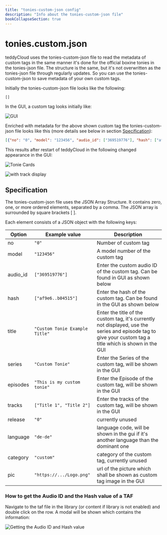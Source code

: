 ```yaml
---
title: "tonies-custom-json config"
description: "Info about the tonies-custom-json file"
bookCollapseSection: true
---
```

# tonies.custom.json
teddyCloud uses the tonies-custom-json file to read the metadata of custom tags in the same manner it's done for the official boxine tonies in the tonies-json file. The structure is the same, but it's not overwritten as the tonies-json file through regularly updates. So you can use the tonies-custom-json to save metadata of your own custom tags.

Initially the tonies-custom-json file looks like the following:

```
[]
```

In the GUI, a custom tag looks initially like:

![GUI](/img/tonies-custom-json_empty.png)

Enriched with metadata for the above shown custom tag the tonies-custom-json file looks like this (more details see below in section [Specification](#specification)):

```json
[{"no": "0", "model": "123456", "audio_id": ["369519776"], "hash": ["af9e61a9c1b12138fb060908d595742334b04515"], "title": "Custom Tonie Example Title", "series": "Custom Tonies", "episodes": "This is my custom tonie", "tracks": ["Title 1", "Title 2", "Title 3", "Title 4", "Title 5", "Title 6", "Title 7", "Title 8", "Title 9", "Title 10"], "release": "0", "language": "de-de", "category": "custom", "pic": "https://upload.wikimedia.org/wikipedia/en/6/6b/Hello_Web_Series_%28Wordmark%29_Logo.png"}]
```

This results after restart of teddyCloud in the following changed appearance in the GUI:


![Tonie Cards](/img/tonies-custom-json_filled1.png)


![with track display](/img/tonies-custom-json_filled2.png)


## Specification

The tonies-custom-json file uses the JSON Array Structure.  It contains zero, one, or more ordered elements, separated by a comma. The JSON array is surrounded by square brackets [ ].

Each element consists of a JSON object with the following keys:


| Option         | Example value                                                                               | Description |
|----------------|---------------------------------------------------------------------------------------------|-------------|
| no             | `"0"`                                                                                       | Number of custom tag |
| model          | `"123456"`                                                                                        | A model number of the custom tag |
| audio_id       | `["369519776"]`                                                                             | Enter the custom audio ID of the custom tag. Can be found in GUI as shown below |
| hash           | `["af9e6..b04515"]`                                              | Enter the hash of the custom tag. Can be found in the GUI as shown below |
| title          | `"Custom Tonie Example Title"`                                                              | Enter the title of the custom tag, it's currently not displayed, use the series and episode tag to give your custom tag a title which is shown in the GUI |
| series         | `"Custom Tonie"`                                                                            | Enter the Series of the custom tag, will be shown in the GUI |
| episodes       | `"This is my custom tonie"`                                                                 | Enter the Episode of the custom tag, will be shown in the GUI |
| tracks         | `["Title 1", "Title 2"]`                                                               | Enter the tracks of the custom tag, will be shown in the GUI |
| release        | `"0"`                                                                                       | currently unused |
| language       | `"de-de"`                                                                                   | language code, will be shown in the gui if it's another language than the dominant one |
| category       | `"custom"`                                                                                  | category of the custom tag, currently unused |
| pic            | `"https://.../Logo.png"` | url of the picture which shall be shown as custom tag image in the GUI |

### How to get the Audio ID and the Hash value of a TAF

Navigate to the taf file in the library (or content if library is not enabled) and double click on the row. A modal will be shown which contains the information:

![Getting the Audio ID and Hash value](/img/tonies-custom-json_getaudioid_hash.png)